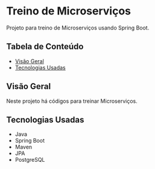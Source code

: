 # Treino de Microserviços

Projeto para treino de Microserviços usando Spring Boot.

## Tabela de Conteúdo

- [Visão Geral](#vis%C3%A3o-geral)
- [Tecnologias Usadas](#tecnologias-usadas)

## Visão Geral

Neste projeto há códigos para treinar Microserviços.

## Tecnologias Usadas

- Java
- Spring Boot
- Maven
- JPA
- PostgreSQL
